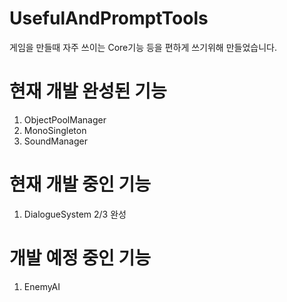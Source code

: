 UsefulAndPromptTools
==============
게임을 만들때 자주 쓰이는 Core기능 등을 편하게 쓰기위해 만들었습니다. 


# 현재 개발 완성된 기능
1. ObjectPoolManager
2. MonoSingleton
3. SoundManager

# 현재 개발 중인 기능
1. DialogueSystem 2/3 완성

# 개발 예정 중인 기능
1. EnemyAI
